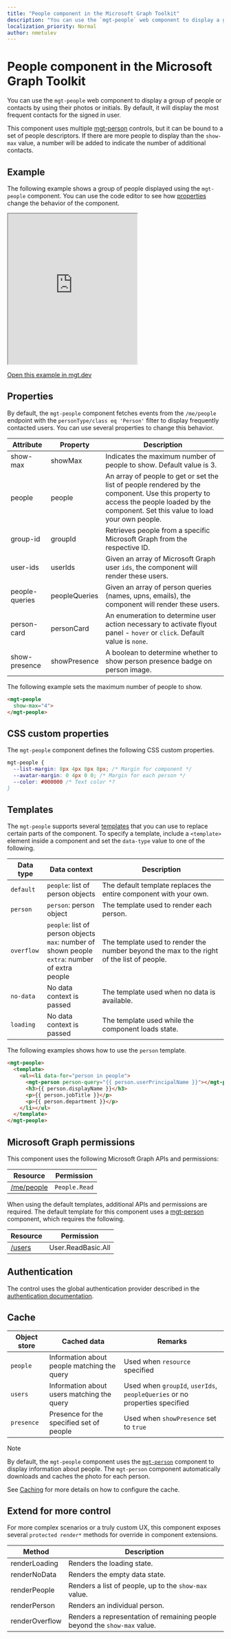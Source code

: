 ```yaml
---
title: "People component in the Microsoft Graph Toolkit"
description: "You can use the `mgt-people` web component to display a group of people or contacts by using their photos or initials."
localization_priority: Normal
author: nmetulev
---
```


# People component in the Microsoft Graph Toolkit

You can use the `mgt-people` web component to display a group of people or contacts by using their photos or initials. By default, it will display the most frequent contacts for the signed in user.

This component uses multiple [mgt-person](./person.md) controls, but it can be bound to a set of people descriptors. If there are more people to display than the `show-max` value, a number will be added to indicate the number of additional contacts.

## Example

The following example shows a group of people displayed using the `mgt-people` component. You can use the code editor to see how [properties](#properties) change the behavior of the component.

<iframe src="https://mgt.dev/iframe.html?id=components-mgt-people--people&source=docs" height="350"></iframe>

[Open this example in mgt.dev](https://mgt.dev/?path=/story/components-mgt-people--people&source=docs)

## Properties

By default, the `mgt-people` component fetches events from the `/me/people` endpoint with the `personType/class eq 'Person'` filter to display frequently contacted users. You can use several properties to change this behavior.

| Attribute | Property | Description |
| --- | --- | --- |
| show-max | showMax | Indicates the maximum number of people to show. Default value is 3. |
| people | people | An array of people to get or set the list of people rendered by the component. Use this property to access the people loaded by the component. Set this value to load your own people. |
| group-id | groupId | Retrieves people from a specific Microsoft Graph from the respective ID. |
| user-ids | userIds | Given an array of Microsoft Graph user `ids`, the component will render these users.  |
| people-queries | peopleQueries | Given an array of person queries (names, upns, emails), the component will render these users. |
| person-card | personCard | An enumeration to determine user action necessary to activate flyout panel - `hover` or `click`. Default value is `none`. |
| show-presence | showPresence | A boolean to determine whether to show person presence badge on person image. |


The following example sets the maximum number of people to show.

```html
<mgt-people
  show-max="4">
</mgt-people>
```

## CSS custom properties

The `mgt-people` component defines the following CSS custom properties.

```css
mgt-people {
  --list-margin: 8px 4px 8px 8px; /* Margin for component */
  --avatar-margin: 0 4px 0 0; /* Margin for each person */
  --color: #000000 /* Text color *?
}
```

## Templates

The `mgt-people` supports several [templates](../customize-components/templates.md) that you can use to replace certain parts of the component. To specify a template, include a `<template>` element inside a component and set the `data-type` value to one of the following.

| Data type | Data context | Description |
| --- | --- | --- |
| `default` | `people`: list of person objects | The default template replaces the entire component with your own. |
| `person` | `person`: person object | The template used to render each person. |
| `overflow` | `people`: list of person objects <br> `max`: number of shown people <br> `extra`: number of extra people | The template used to render the number beyond the max to the right of the list of people. |
| `no-data` | No data context is passed | The template used when no data is available. |
| `loading` | No data context is passed | The template used while the component loads state.

The following examples shows how to use the `person` template.

```html
<mgt-people>
  <template>
    <ul><li data-for="person in people">
      <mgt-person person-query="{{ person.userPrincipalName }}"></mgt-person>
      <h3>{{ person.displayName }}</h3>
      <p>{{ person.jobTitle }}</p>
      <p>{{ person.department }}</p>
    </li></ul>
  </template>
</mgt-people>
```

## Microsoft Graph permissions

This component uses the following Microsoft Graph APIs and permissions:

| Resource | Permission |
| - | - |
| [/me/people](/graph/api/user-list-people) | `People.Read` |

When using the default templates, additional APIs and permissions are required. The default template for this component uses a [mgt-person](person.md) component, which requires the following.

| Resource | Permission |
| - | - |
| [/users](/graph/api/user-list) | User.ReadBasic.All |

## Authentication

The control uses the global authentication provider described in the [authentication documentation](../providers/providers.md).

## Cache

|Object store|Cached data|Remarks|
|---------|-----------|-------|
|`people`|Information about people matching the query|Used when `resource` specified|
|`users`|Information about users matching the query|Used when `groupId`, `userIds`, `peopleQueries` or no properties specified|
|`presence`|Presence for the specified set of people|Used when `showPresence` set to `true`|

> [!NOTE]
> By default, the `mgt-people` component uses the [`mgt-person`](./person.md) component to display information about people. The `mgt-person` component automatically downloads and caches the photo for each person.

See [Caching](../customize-components/cache.md) for more details on how to configure the cache.
## Extend for more control

For more complex scenarios or a truly custom UX, this component exposes several `protected render*` methods for override in component extensions.

| Method | Description |
| - | - |
| renderLoading | Renders the loading state. |
| renderNoData | Renders the empty data state. |
| renderPeople | Renders a list of people, up to the `show-max` value. |
| renderPerson | Renders an individual person. |
| renderOverflow | Renders a representation of remaining people beyond the `show-max` value. |
